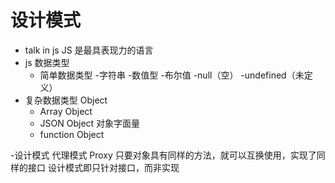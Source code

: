 # 设计模式

- talk in js
 JS 是最具表现力的语言
- js 数据类型
  - 简单数据类型
    -字符串
    -数值型
    -布尔值
    -null（空）
    -undefined（未定义）
- 复杂数据类型
    Object
    - Array Object
    - JSON Object 对象字面量 
    - function Object 

-设计模式
    代理模式  Proxy
    只要对象具有同样的方法，就可以互换使用，实现了同样的接口
    设计模式即只针对接口，而非实现
    

